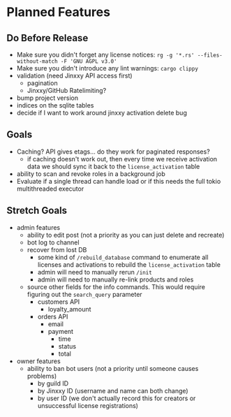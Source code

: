 # Planned Features

## Do Before Release

- Make sure you didn't forget any license notices: `rg -g '*.rs' --files-without-match -F 'GNU AGPL v3.0'`
- Make sure you didn't introduce any lint warnings: `cargo clippy`
- validation (need Jinxxy API access first)
  - pagination
  - Jinxxy/GitHub Ratelimiting?
- bump project version
- indices on the sqlite tables
- decide if I want to work around jinxxy activation delete bug

## Goals

- Caching? API gives etags... do they work for paginated responses?
  - if caching doesn't work out, then every time we receive activation data we should sync it back to the `license_activation` table
- ability to scan and revoke roles in a background job
- Evaluate if a single thread can handle load or if this needs the full tokio multithreaded executor

## Stretch Goals

- admin features
  - ability to edit post (not a priority as you can just delete and recreate)
  - bot log to channel
  - recover from lost DB
    - some kind of `/rebuild_database` command to enumerate all licenses and activations to rebuild the `license_activation` table
    - admin will need to manually rerun `/init`
    - admin will need to manually re-link products and roles
  - source other fields for the info commands. This would require figuring out the `search_query` parameter
    - customers API
      - loyalty_amount
    - orders API
      - email
      - payment
        - time
        - status
        - total
- owner features
  - ability to ban bot users (not a priority until someone causes problems)
    - by guild ID
    - by Jinxxy ID (username and name can both change)
    - by user ID (we don't actually record this for creators or unsuccessful license registrations)
